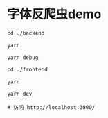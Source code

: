 <!--
 * @Author: mrrs878@foxmail.com
 * @Date: 2022-04-18 19:49:12
 * @LastEditors: mrrs878@foxmail.com
 * @LastEditTime: 2022-04-18 19:51:24
-->

# 字体反爬虫demo

``` shell
cd ./backend

yarn

yarn debug

cd ./frontend

yarn

yarn dev

# 访问 http://localhost:3000/
```
